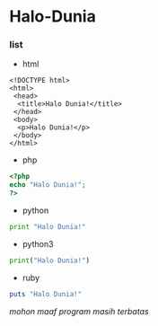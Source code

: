 # Halo-Dunia

### list

- html

```
<!DOCTYPE html>
<html>
 <head>
  <title>Halo Dunia!</title>
 </head>
 <body>
  <p>Halo Dunia!</p>
 </body>
</html>
```

- php

```php
<?php
echo "Halo Dunia!";
?>
```

- python
```python
print "Halo Dunia!"
```


- python3

```python
print("Halo Dunia!")
```

- ruby

```ruby
puts "Halo Dunia!"
```

*mohon maaf program masih terbatas*
